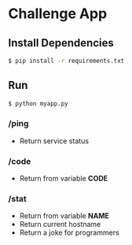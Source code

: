 # Challenge App

## Install Dependencies

```sh
$ pip install -r requirements.txt
```

## Run

```sh
$ python myapp.py
```

### /ping
- Return service status

### /code
- Return from variable **CODE**

### /stat
- Return from variable **NAME**
- Return current hostname
- Return a joke for programmers